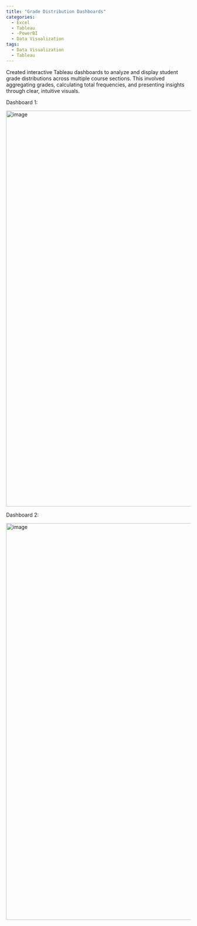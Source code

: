 ```yaml
---
title: "Grade Distribution Dashboards"
categories:
  - Excel
  - Tableau
  - -PowerBI
  - Data Visualization
tags:
  - Data Visualization
  - Tableau
---
```

Created interactive Tableau dashboards to analyze and display student grade distributions across multiple course sections. This involved aggregating grades, calculating total frequencies, and presenting insights through clear, intuitive visuals.

Dashboard 1:

<img width="1790" height="1077" alt="image" src="https://github.com/user-attachments/assets/d7abbf1f-7296-4f4e-865e-0b66ce524125" />

Dashboard 2:

<img width="1792" height="1079" alt="image" src="https://github.com/user-attachments/assets/bacf3bbc-8122-4455-b90e-fe4cfe726f09" />
